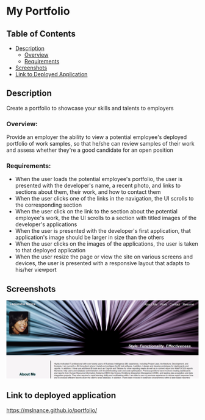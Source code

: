 # My Portfolio

## Table of Contents

+ [Description](#desc)
    * [Overview](#overview)
    * [Requirements](#requirements)
+ [Screenshots](#screenshots)
+ [Link to Deployed Application](#ltda)

<a name="desc"></a>
## Description 
Create a portfolio to showcase your skills and talents to employers

<a name="overview"></a>
### Overview: 
Provide an employer the ability to view a potential employee's deployed portfolio of work samples, so that he/she can review samples of their work and assess whether they're a good candidate for an open position

<a name="requirements"></a>
### Requirements:
* When the user loads the potential employee's portfolio, the user is presented with the developer's name, a recent photo, and links to sections about them, their work, and how to contact them
* When the user clicks one of the links in the navigation, the UI scrolls to the corresponding section
* When the user click on the link to the section about the potential employee's work, the the UI scrolls to a section with titled images of the developer's applications
* When the user is presented with the developer's first application, that application's image should be larger in size than the others
* When the user clicks on the images of the applications, the user is taken to that deployed application
* When the user resize the page or view the site on various screens and devices, the user is presented with a responsive layout that adapts to his/her viewport

<a name="screenshots"></a>
## Screenshots
![Screenshot](/assets/images/Screenshot.PNG?raw=true "Screenshot")

<a name="ltda"></a>
## Link to deployed application
https://mslnance.github.io/portfolio/




